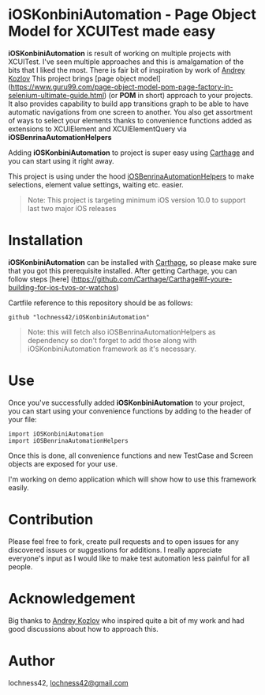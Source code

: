 # iOSKonbiniAutomation - Page Object Model for XCUITest made easy
**iOSKonbiniAutomation** is result of working on multiple projects with XCUITest. I've seen multiple approaches and this is amalgamation of the bits that I liked the most. There is fair bit of inspiration by work of [Andrey Kozlov](https://github.com/RayAnd)
This project brings [page object model] (https://www.guru99.com/page-object-model-pom-page-factory-in-selenium-ultimate-guide.html) (or **POM** in short) approach to your projects. It also provides capability to build app transitions graph to be able to have automatic navigations from one screen to another.
You also get assortment of ways to select your elements thanks to convenience functions added as extensions to XCUIElement and XCUIElementQuery via **iOSBenrinaAutomationHelpers**

Adding **iOSKonbiniAutomation** to project is super easy using [Carthage](https://github.com/Carthage/Carthage) and you can start using it right away.

This project is using under the hood [iOSBenrinaAutomationHelpers](https://github.com/lochness42/iOSBenrinaAutomationHelpers) to make selections, element value settings, waiting etc. easier.

> Note: This project is targeting minimum iOS version 10.0 to support last two major iOS releases

# Installation
**iOSKonbiniAutomation** can be installed with [Carthage](https://github.com/Carthage/Carthage), so please make sure that you got this prerequisite installed. After getting Carthage, you can follow steps [here] (https://github.com/Carthage/Carthage#if-youre-building-for-ios-tvos-or-watchos)

Cartfile reference to this repository should be as follows:
```
github "lochness42/iOSKonbiniAutomation"
```
> Note: this will fetch also iOSBenrinaAutomationHelpers as dependency so don't forget to add those along with iOSKonbiniAutomation framework as it's necessary. 
# Use
Once you've successfully added **iOSKonbiniAutomation** to your project, you can start using your convenience functions by adding to the header of your file:
```
import iOSKonbiniAutomation
import iOSBenrinaAutomationHelpers
```
Once this is done, all convenience functions and new TestCase and Screen objects are exposed for your use.

I'm working on demo application which will show how to use this framework easily.

# Contribution
Please feel free to fork, create pull requests and to open issues for any discovered issues or suggestions for additions. I really appreciate everyone's input as I would like to make test automation less painful for all people.

# Acknowledgement
Big thanks to [Andrey Kozlov](https://github.com/RayAnd) who inspired quite a bit of my work and had good discussions about how to approach this.

# Author
lochness42, lochness42@gmail.com
